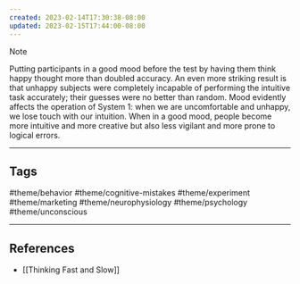 ```yaml
---
created: 2023-02-14T17:30:38-08:00
updated: 2023-02-15T17:44:00-08:00
---
```


> [!NOTE]
> Putting participants in a good mood before the test by having them think happy thought more than doubled accuracy. An even more striking result is that unhappy subjects were completely incapable of performing the intuitive task accurately; their guesses were no better than random. Mood evidently affects the operation of System 1: when we are uncomfortable and unhappy, we lose touch with our intuition. When in a good mood, people become more intuitive and more creative but also less vigilant and more prone to logical errors.

---
## Tags
#theme/behavior #theme/cognitive-mistakes #theme/experiment #theme/marketing #theme/neurophysiology #theme/psychology #theme/unconscious 

---
## References
- [[Thinking Fast and Slow]]